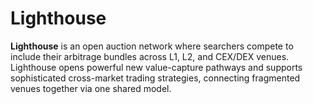 # Lighthouse

**Lighthouse** is an open auction network where searchers compete to include their arbitrage bundles across L1, L2, and CEX/DEX venues. Lighthouse opens powerful new value-capture pathways and supports sophisticated cross-market trading strategies, connecting fragmented venues together via one shared model.
